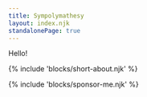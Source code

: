 ```yaml
---
title: Sympolymathesy
layout: index.njk
standalonePage: true
---
```


Hello!

{% include 'blocks/short-about.njk' %}

{% include 'blocks/sponsor-me.njk' %}